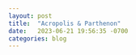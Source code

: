 ```yaml
---
layout: post
title:  "Acropolis & Parthenon"
date:   2023-06-21 19:56:35 -0700
categories: blog
---
```


[//]: # (https://www.publicalbum.org/)

<script src="https://cdn.jsdelivr.net/npm/publicalbum@latest/embed-ui.min.js" async></script>
<div class="pa-gallery-player-widget" style="width:100%; height:480px; display:none;"
  data-link="https://photos.app.goo.gl/tt9dqRzpNLUGmCt1A"
  data-title="Acropolis &amp; Poseidon Temple"
  data-description="7 new items added to shared album">
  <object data="https://lh3.googleusercontent.com/pw/AJFCJaUFh4NMXKYGWRwiDAYSAjtnibfjylon4tlGUoFxkQox1HgIPVEQ0lf3MMRkZIXx5P7-8Xk5B5VzlpXawOfElYEynqD3sSlnwAhsjpR7YLe_1eQwVHc=w1920-h1080"></object>
  <object data="https://lh3.googleusercontent.com/pw/AJFCJaVdbQoMwwZ0FtaUajrd4seGTJMXY2C-y62S3gJsMFD4YSBi0fbuM4wU0ervz1eeRpCBpu4e7Dh-5ci2G2BA312mqjDMIno9Owh0s5s1-q51jk42jow=w1920-h1080"></object>
  <object data="https://lh3.googleusercontent.com/pw/AJFCJaUxG6WyGN8zNUa8rcwGrO2G0enSv5c7JHxvt3WycUblXKaKtwKTZxUDbSmGTMhI8YF8yfBSJmW60JBuS0oSjEeDNFwAwI4A3hUa89WYaKOTQInPzzg=w1920-h1080"></object>
  <object data="https://lh3.googleusercontent.com/pw/AJFCJaWJ-kQ788iL3TMiE-wAjbqbdioo0n4CiKgDh9z9D8PlAP_crkg7ASxaZ6RtCYThSf84mGfHcjQfWGkAG0NnyIuaTsyw_99PaxEN9gym_Q0n9kG8-a8=w1920-h1080"></object>
  <object data="https://lh3.googleusercontent.com/pw/AJFCJaXLyOQzrtLHECWgSdiozJGNntydr6azRt-EloTVGSF1fX6rS_-hXAERX97ZbHQG3awlhhEvN3-W-EOa0tbN40-DnHHqdNCf2ukKA9iOJTWmEmRPh-A=w1920-h1080"></object>
  <object data="https://lh3.googleusercontent.com/pw/AJFCJaWO6XCwycRgMD4LwGqegm8fhUKBnDcNEnUuhYCQsMAX8b7nnLZUp0CBBF6Z5YS3U5nx8dzjaOki2IT0oLS6zqTElDYsxidwO7Py5kAQUBKzW3l3Fn4=w1920-h1080"></object>
  <object data="https://lh3.googleusercontent.com/pw/AJFCJaX7RLt4q2JHJS4zyBb4g1WZQEUQy4cuALXZnluPToP9qs0YYDb25sN-kXqPoGK4MemF2a9THSm8rd84E1cbHn709zQ81GCyudSA5VuGfS7Qs-MtuRA=w1920-h1080"></object>
</div>

